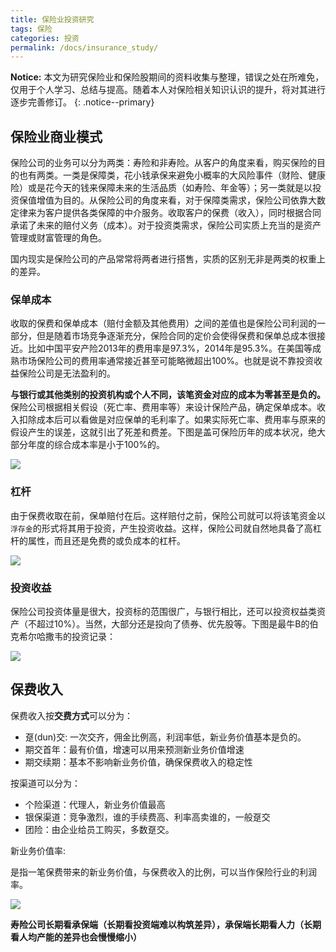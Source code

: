 ```yaml
---
title: 保险业投资研究
tags: 保险
categories: 投资
permalink: /docs/insurance_study/
---
```


**Notice:** 本文为研究保险业和保险股期间的资料收集与整理，错误之处在所难免，仅用于个人学习、总结与提高。随着本人对保险相关知识认识的提升，将对其进行逐步完善修订。
{: .notice--primary}

## 保险业商业模式

保险公司的业务可以分为两类：寿险和非寿险。从客户的角度来看，购买保险的目的也有两类。一类是保障类，花小钱承保来避免小概率的大风险事件（财险、健康险）或是花今天的钱来保障未来的生活品质（如寿险、年金等）；另一类就是以投资保值增值为目的。从保险公司的角度来看，对于保障类需求，保险公司依靠大数定律来为客户提供各类保障的中介服务。收取客户的保费（收入），同时根据合同承诺了未来的赔付义务（成本）。对于投资类需求，保险公司实质上充当的是资产管理或财富管理的角色。

国内现实是保险公司的产品常常将两者进行搭售，实质的区别无非是两类的权重上的差异。

### 保单成本

收取的保费和保单成本（赔付金额及其他费用）之间的差值也是保险公司利润的一部分，但是随着市场竞争逐渐充分，保险合同的定价会使得保费和保单总成本很接近。比如中国平安产险2013年的费用率是97.3%，2014年是95.3%。在美国等成熟市场保险公司的费用率通常接近甚至可能略微超出100%。也就是说不靠投资收益保险公司是无法盈利的。

**与银行或其他类别的投资机构或个人不同，该笔资金对应的成本为零甚至是负的。** 保险公司根据相关假设（死亡率、费用率等）来设计保险产品，确定保单成本。收入扣除成本后可以看做是对应保单的毛利率了。如果实际死亡率、费用率与原来的假设产生的误差，这就引出了死差和费差。下图是盖可保险历年的成本状况，绝大部分年度的综合成本率是小于100%的。

![](https://xqimg.imedao.com/15a79a0b44c46143fdcc7260.png)

### 杠杆

由于保费收取在前，保单赔付在后。这样赔付之前，保险公司就可以将该笔资金以`浮存金`的形式将其用于投资，产生投资收益。这样，保险公司就自然地具备了高杠杆的属性，而且还是免费的或负成本的杠杆。

![](https://xqimg.imedao.com/15a79a5e4b346353fd3b44b0.png)

### 投资收益

保险公司投资体量是很大，投资标的范围很广，与银行相比，还可以投资权益类资产（不超过10%）。当然，大部分还是投向了债券、优先股等。下图是最牛B的伯克希尔哈撒韦的投资记录：

![](https://xqimg.imedao.com/15a79a7da8146373fe8a47e3.png)

## 保费收入

保费收入按**交费方式**可以分为：

- 趸(dun)交: 一次交齐，佣金比例高，利润率低，新业务价值基本是负的。
- 期交首年：最有价值，增速可以用来预测新业务价值增速
- 期交续期：基本不影响新业务价值，确保保费收入的稳定性

按渠道可以分为：

- 个险渠道：代理人，新业务价值最高
- 银保渠道：竞争激烈，谁的手续费高、利率高卖谁的，一般趸交
- 团险：由企业给员工购买，多数趸交。

新业务价值率:

  是指一笔保费带来的新业务价值，与保费收入的比例，可以当作保险行业的利润率。

![](https://xqimg.imedao.com/15e9cc2bb62bc7c3fe816223.png)


**寿险公司长期看承保端（长期看投资端难以构筑差异），承保端长期看人力（长期看人均产能的差异也会慢慢缩小）**

